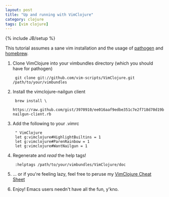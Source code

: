 ```yaml
---
layout: post
title: "Up and running with VimClojure"
category: clojure
tags: [vim clojure]
---
```

{% include JB/setup %}

This tutorial assumes a sane vim installation and the usage of
[pathogen](https://github.com/tpope/vim-pathogen) and
[homebrew](https://github.com/mxcl/homebrew).

1. Clone VimClojure into your vimbundles directory (which you should have for pathogen)

        git clone git://github.com/vim-scripts/VimClojure.git /path/to/your/vimbundles

2. Install the vimclojure-nailgun client

        brew install \
          https://raw.github.com/gist/3970910/ee016aaf9edbe351c7e2f718d70d19b5c4f46e80/vimclojure-nailgun-client.rb

3. Add the following to your .vimrc

        " VimClojure
        let g:vimclojure#HighlightBuiltins = 1
        let g:vimclojure#ParenRainbow = 1
        let g:vimclojure#WantNailgun = 1

4. Regenerate and _read_ the help tags!

        :helptags /path/to/your/vimbundles/VimClojure/doc

5. ... or if you're feeling lazy, feel free to peruse my [VimClojure Cheat Sheet](http://regretful.ly/clojure/2012/10/28/my-vimclojure-cheatsheet)
6. Enjoy! Emacs users needn't have all the fun, y'kno.
